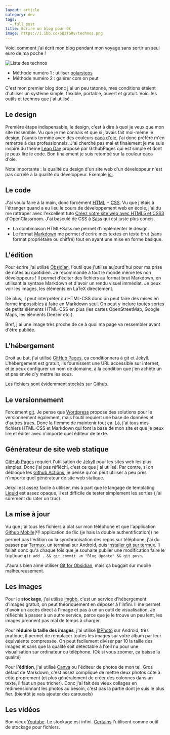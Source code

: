 ```yaml
---
layout: article
category: dev
tags:
  - full_post
title: Ecrire un blog pour 0€
image: https://i.ibb.co/SQ3TGRv/technos.png
---
```


Voici comment j'ai écrit mon blog pendant mon voyage sans sortir un seul euro de ma poche !

![Liste des technos](https://i.ibb.co/SQ3TGRv/technos.png)

<!--more-->

- Méthode numéro 1 : utiliser [polarsteps](https://www.polarsteps.com/)
- Méthode numéro 2 : galérer com on peut

C'est mon premier blog donc j'ai un peu tatonné, mes conditions étaient d'utiliser un système simple, flexible, portable, ouvert et gratuit. Voici les outils et technos que j'ai utilisé.

## Le design

Première étape indispensable, le design, c'est à dire à quoi je veux que mon site ressemble. Vu que je me connais et que si j'avais fait moi-même le design, j'aurais terminé avec des couleurs [caca d'oie](https://fr.wikipedia.org/wiki/Caca_d%27oie), j'ai donc préféré m'en remettre à des professionnels. J'ai cherché pas mal et finalement je me suis inspiré du thème [Leap Day](https://github.com/pages-themes/leap-day) proposé par GithubPages qui est simple et dont je peux lire le code. Bon finalement je suis retombé sur la couleur caca d'oie.

Note importante : la qualité du design d'un site web d'un développeur n'est pas corrélé à la qualité du développeur. Exemple [ici](https://www.brendangregg.com/overview.html).

## Le code

J'ai voulu faire à la main, donc forcément [HTML](https://developer.mozilla.org/fr/docs/Learn/Getting_started_with_the_web/HTML_basics) + [CSS](https://developer.mozilla.org/fr/docs/Learn/Getting_started_with_the_web/CSS_basics). Vu que j'étais à l'étranger quand a eu lieu le cours de développement web en école, j'ai du me rattraper avec l'excellent tuto [Créez votre site web avec HTML5 et CSS3](https://openclassrooms.com/fr/courses/1603881-creez-votre-site-web-avec-html5-et-css3) d'OpenClassroom. J'ai basculé de CSS à [Sass](https://sass-lang.com/) qui est juste plus concis.

- La combinaison HTML+Sass me permet d'implémenter le design.  
- Le format [Markdown](https://www.markdownguide.org/getting-started/) me permet d'écrire mes textes en texte brut (sans format propriétaire ou chiffré) tout en ayant une mise en forme basique.

## L'édition

Pour écrire j'ai utilisé [Obsidian](https://obsidian.md/), l'outil que j'utilise aujourd'hui pour ma prise de notes au quotidien. Je recommande à tout le monde même les non développeurs ! Il permet d'éditer des fichiers au format brut Markdown, en utilisant la syntaxe Markdown et d'avoir un rendu visuel immédiat. Je peux voir les images, les éléments en LaTeX directement.

De plus, il peut interpréter du HTML-CSS donc on peut faire des mises en forme impossibles à faire en Markdown seul. On peut y inclure toutes sortes de petits éléments HTML-CSS en plus (les cartes OpenStreetMap, Google Maps, les éléments Deezer etc.).

Bref, j'ai une image très proche de ce à quoi ma page va ressembler avant d'être publiée.

## L'hébergement

Droit au but, j'ai utilisé [GitHub Pages](https://pages.github.com/), ça conditionnera à git et Jekyll. L'hébergement est gratuit, ils fournissent une URL accessible sur internet, et je peux configurer un nom de domaine, à la condition que j'en achète un et pas envie d'y mettre les sous.

Les fichiers sont évidemment stockés sur [Github](https://github.com/).

## Le versionnement

Forcément [git](https://git-scm.com/). Je pense que [Wordpress](https://fr.wordpress.org/) propose des solutions  pour le versionnement également, mais l'outil requiert une base de données et d'autres trucs. Donc la flemme de maintenir tout ça. Là, j'ai tous mes fichiers HTML-CSS et Markdown qui font la base de mon site et que je peux lire et éditer avec n'importe quel éditeur de texte.

## Générateur de site web statique

 [GitHub Pages](https://pages.github.com/) requiert l'utilisation de [Jekyll](https://jekyllrb.com/)  pour les sites web les plus simples. Donc j'ai pas réfléchi, c'est ce que j'ai utilisé. Par contre, si on débloque les [Github Actions](https://docs.github.com/en/actions), je pense qu'on peut utiliser à peu près n'importe quel générateur de site web statique.

Jekyll est assez facile à utiliser, mis à part que le langage de templating [Liquid](https://shopify.github.io/liquid/) est assez opaque, il est difficile de tester simplement les sorties (j'ai sûrement du rater un truc).

## La mise à jour

Vu que j'ai tous les fichiers à plat sur mon téléphone et que l'application [Github Mobile](https://docs.github.com/fr/get-started/using-github/github-mobile)(👎 application de flic (je hais la double authentification)) ne permet pas l'édition ou la synchronisation des repos sur téléphone, j'ai du passer par [Termux](https://termux.dev/en/), un terminal sur Android, puis [installer git sur termux](https://www.techrepublic.com/article/how-to-install-git-on-android/). Il fallait donc qu'à chaque fois que je souhaite publier une modification faire le triptique `git add . && git commit -m "Blog Update" && git push`.

J'aurais bien aimé utiliser [Git for Obsidian](https://github.com/denolehov/obsidian-git), mais ça buggait sur mobile malheureusement.

## Les images

Pour le **stockage**, j'ai utilisé [imgbb](https://leoluoleke.imgbb.com/), c'est un service d'hébergement d'images gratuit, on peut théoriquement en déposer à l'infini. Il me permet d'avoir un accès direct à l'image et pas à un un outil de visualisation. Je réfléchis à passer à un autre service, parce que je le trouve un peu lent, les images prennent pas mal de temps à charger.

Pour **réduire la taille des images**, j'ai utilisé [litPhoto](https://litphoto-compress-resize.fr.softonic.com/android) sur Android, très pratique, il permet de remplacer toutes les images sur votre album par leur équivalente compressée. On peut facilement diviser par 10 la taille des images et sans que la qualité soit détectable à l'œil nu pour une visualisation sur ordinateur ou téléphone. (Ok si vous zoomer, ça baisse la qualité)

Pour **l'édition**, j'ai utilisé [Canva](https://www.canva.com/) ou l'éditeur de photos de mon tel. Gros défaut de Markdown, c'est assez compliqué de mettre deux photos côte à côte proprement (et plus généralement de créer des colonnes dans un texte, il faut un peu tricher). Donc j'ai fait des vieux collages en redimensionnant les photos au besoin, c'est pas la partie dont je suis le plus fier. (bientôt je vais ajouter des carousels)

## Les vidéos 

Bon vieux [Youtube](https://www.youtube.com/watch?v=HBfy_kjkt4I&pp=ygUKY2hhdCBuaW5qYQ%3D%3D). Le stockage est infini. [Certains](https://hackaday.com/2023/02/21/youtube-as-infinite-file-storage/) l'utilisent comme outil de stockage pour fichiers.







